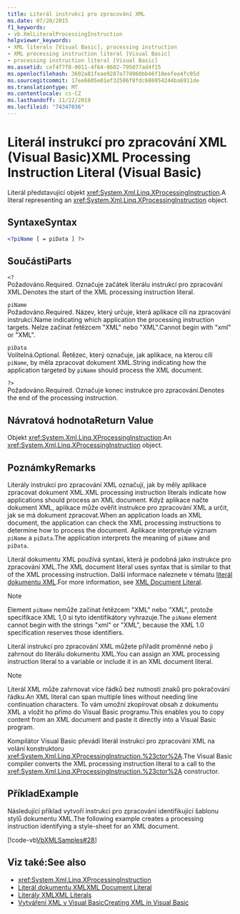 ```yaml
---
title: Literál instrukcí pro zpracování XML
ms.date: 07/20/2015
f1_keywords:
- vb.XmlLiteralProcessingInstruction
helpviewer_keywords:
- XML literals [Visual Basic], processing instruction
- XML processing instruction literal [Visual Basic]
- processing instruction literal [Visual Basic]
ms.assetid: cef4f7f8-0011-4f64-8602-795077ad4f15
ms.openlocfilehash: 3602a81feae9287a77d060bb46f10eefee4fc05d
ms.sourcegitcommit: 17ee6605e01ef32506f8fdc686954244ba6911de
ms.translationtype: MT
ms.contentlocale: cs-CZ
ms.lasthandoff: 11/22/2019
ms.locfileid: "74347036"
---
```

# <a name="xml-processing-instruction-literal-visual-basic"></a><span data-ttu-id="5bcd5-102">Literál instrukcí pro zpracování XML (Visual Basic)</span><span class="sxs-lookup"><span data-stu-id="5bcd5-102">XML Processing Instruction Literal (Visual Basic)</span></span>
<span data-ttu-id="5bcd5-103">Literál představující objekt <xref:System.Xml.Linq.XProcessingInstruction>.</span><span class="sxs-lookup"><span data-stu-id="5bcd5-103">A literal representing an <xref:System.Xml.Linq.XProcessingInstruction> object.</span></span>  
  
## <a name="syntax"></a><span data-ttu-id="5bcd5-104">Syntaxe</span><span class="sxs-lookup"><span data-stu-id="5bcd5-104">Syntax</span></span>  
  
```xml  
<?piName [ = piData ] ?>  
```  
  
## <a name="parts"></a><span data-ttu-id="5bcd5-105">Součásti</span><span class="sxs-lookup"><span data-stu-id="5bcd5-105">Parts</span></span>  
 `<?`  
 <span data-ttu-id="5bcd5-106">Požadováno.</span><span class="sxs-lookup"><span data-stu-id="5bcd5-106">Required.</span></span> <span data-ttu-id="5bcd5-107">Označuje začátek literálu instrukcí pro zpracování XML.</span><span class="sxs-lookup"><span data-stu-id="5bcd5-107">Denotes the start of the XML processing instruction literal.</span></span>  
  
 `piName`  
 <span data-ttu-id="5bcd5-108">Požadováno.</span><span class="sxs-lookup"><span data-stu-id="5bcd5-108">Required.</span></span> <span data-ttu-id="5bcd5-109">Název, který určuje, která aplikace cílí na zpracování instrukcí.</span><span class="sxs-lookup"><span data-stu-id="5bcd5-109">Name indicating which application the processing instruction targets.</span></span> <span data-ttu-id="5bcd5-110">Nelze začínat řetězcem "XML" nebo "XML".</span><span class="sxs-lookup"><span data-stu-id="5bcd5-110">Cannot begin with "xml" or "XML".</span></span>  
  
 `piData`  
 <span data-ttu-id="5bcd5-111">Volitelná.</span><span class="sxs-lookup"><span data-stu-id="5bcd5-111">Optional.</span></span> <span data-ttu-id="5bcd5-112">Řetězec, který označuje, jak aplikace, na kterou cílí `piName`, by měla zpracovat dokument XML.</span><span class="sxs-lookup"><span data-stu-id="5bcd5-112">String indicating how the application targeted by `piName` should process the XML document.</span></span>  
  
 `?>`  
 <span data-ttu-id="5bcd5-113">Požadováno.</span><span class="sxs-lookup"><span data-stu-id="5bcd5-113">Required.</span></span> <span data-ttu-id="5bcd5-114">Označuje konec instrukce pro zpracování.</span><span class="sxs-lookup"><span data-stu-id="5bcd5-114">Denotes the end of the processing instruction.</span></span>  
  
## <a name="return-value"></a><span data-ttu-id="5bcd5-115">Návratová hodnota</span><span class="sxs-lookup"><span data-stu-id="5bcd5-115">Return Value</span></span>  
 <span data-ttu-id="5bcd5-116">Objekt <xref:System.Xml.Linq.XProcessingInstruction>.</span><span class="sxs-lookup"><span data-stu-id="5bcd5-116">An <xref:System.Xml.Linq.XProcessingInstruction> object.</span></span>  
  
## <a name="remarks"></a><span data-ttu-id="5bcd5-117">Poznámky</span><span class="sxs-lookup"><span data-stu-id="5bcd5-117">Remarks</span></span>  
 <span data-ttu-id="5bcd5-118">Literály instrukcí pro zpracování XML označují, jak by měly aplikace zpracovat dokument XML.</span><span class="sxs-lookup"><span data-stu-id="5bcd5-118">XML processing instruction literals indicate how applications should process an XML document.</span></span> <span data-ttu-id="5bcd5-119">Když aplikace načte dokument XML, aplikace může ověřit instrukce pro zpracování XML a určit, jak se má dokument zpracovat.</span><span class="sxs-lookup"><span data-stu-id="5bcd5-119">When an application loads an XML document, the application can check the XML processing instructions to determine how to process the document.</span></span> <span data-ttu-id="5bcd5-120">Aplikace interpretuje význam `piName` a `piData`.</span><span class="sxs-lookup"><span data-stu-id="5bcd5-120">The application interprets the meaning of `piName` and `piData`.</span></span>  
  
 <span data-ttu-id="5bcd5-121">Literál dokumentu XML používá syntaxi, která je podobná jako instrukce pro zpracování XML.</span><span class="sxs-lookup"><span data-stu-id="5bcd5-121">The XML document literal uses syntax that is similar to that of the XML processing instruction.</span></span> <span data-ttu-id="5bcd5-122">Další informace naleznete v tématu [literál dokumentu XML](../../../visual-basic/language-reference/xml-literals/xml-document-literal.md).</span><span class="sxs-lookup"><span data-stu-id="5bcd5-122">For more information, see [XML Document Literal](../../../visual-basic/language-reference/xml-literals/xml-document-literal.md).</span></span>  
  
> [!NOTE]
> <span data-ttu-id="5bcd5-123">Element `piName` nemůže začínat řetězcem "XML" nebo "XML", protože specifikace XML 1,0 si tyto identifikátory vyhrazuje.</span><span class="sxs-lookup"><span data-stu-id="5bcd5-123">The `piName` element cannot begin with the strings "xml" or "XML", because the XML 1.0 specification reserves those identifiers.</span></span>  
  
 <span data-ttu-id="5bcd5-124">Literál instrukcí pro zpracování XML můžete přiřadit proměnné nebo ji zahrnout do literálu dokumentu XML.</span><span class="sxs-lookup"><span data-stu-id="5bcd5-124">You can assign an XML processing instruction literal to a variable or include it in an XML document literal.</span></span>  
  
> [!NOTE]
> <span data-ttu-id="5bcd5-125">Literál XML může zahrnovat více řádků bez nutnosti znaků pro pokračování řádku.</span><span class="sxs-lookup"><span data-stu-id="5bcd5-125">An XML literal can span multiple lines without needing line continuation characters.</span></span> <span data-ttu-id="5bcd5-126">To vám umožní zkopírovat obsah z dokumentu XML a vložit ho přímo do Visual Basic programu.</span><span class="sxs-lookup"><span data-stu-id="5bcd5-126">This enables you to copy content from an XML document and paste it directly into a Visual Basic program.</span></span>  
  
 <span data-ttu-id="5bcd5-127">Kompilátor Visual Basic převádí literál instrukcí pro zpracování XML na volání konstruktoru <xref:System.Xml.Linq.XProcessingInstruction.%23ctor%2A>.</span><span class="sxs-lookup"><span data-stu-id="5bcd5-127">The Visual Basic compiler converts the XML processing instruction literal to a call to the <xref:System.Xml.Linq.XProcessingInstruction.%23ctor%2A> constructor.</span></span>  
  
## <a name="example"></a><span data-ttu-id="5bcd5-128">Příklad</span><span class="sxs-lookup"><span data-stu-id="5bcd5-128">Example</span></span>  
 <span data-ttu-id="5bcd5-129">Následující příklad vytvoří instrukci pro zpracování identifikující šablonu stylů dokumentu XML.</span><span class="sxs-lookup"><span data-stu-id="5bcd5-129">The following example creates a processing instruction identifying a style-sheet for an XML document.</span></span>  
  
 [!code-vb[VbXMLSamples#28](~/samples/snippets/visualbasic/VS_Snippets_VBCSharp/VbXMLSamples/VB/XMLSamples13.vb#28)]  
  
## <a name="see-also"></a><span data-ttu-id="5bcd5-130">Viz také:</span><span class="sxs-lookup"><span data-stu-id="5bcd5-130">See also</span></span>

- <xref:System.Xml.Linq.XProcessingInstruction>
- [<span data-ttu-id="5bcd5-131">Literál dokumentu XML</span><span class="sxs-lookup"><span data-stu-id="5bcd5-131">XML Document Literal</span></span>](../../../visual-basic/language-reference/xml-literals/xml-document-literal.md)
- [<span data-ttu-id="5bcd5-132">Literály XML</span><span class="sxs-lookup"><span data-stu-id="5bcd5-132">XML Literals</span></span>](../../../visual-basic/language-reference/xml-literals/index.md)
- [<span data-ttu-id="5bcd5-133">Vytváření XML v Visual Basic</span><span class="sxs-lookup"><span data-stu-id="5bcd5-133">Creating XML in Visual Basic</span></span>](../../../visual-basic/programming-guide/language-features/xml/creating-xml.md)
